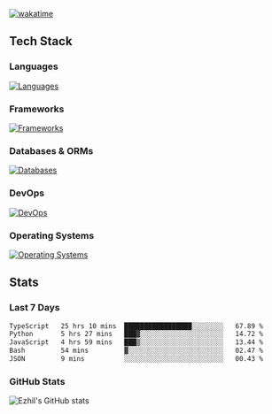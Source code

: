 [![wakatime](https://wakatime.com/badge/user/e780b5d2-6a76-4fde-a594-4ff159327ad3.svg)](https://wakatime.com/@e780b5d2-6a76-4fde-a594-4ff159327ad3)

## Tech Stack

### Languages

[![Languages](https://skillicons.dev/icons?i=python,java,kotlin,javascript,typescript,php,go,rust&theme=dark)](https://skillicons.dev)

### Frameworks

[![Frameworks](https://skillicons.dev/icons?i=react,next,tailwind,express,flask,jquery,bootstrap&theme=dark)](https://skillicons.dev)

### Databases & ORMs

[![Databases](https://skillicons.dev/icons?i=mysql,postgres,mongodb,prisma&theme=dark)](https://skillicons.dev)

### DevOps

[![DevOps](https://skillicons.dev/icons?i=aws,azure,gcp,cloudflare,vercel,docker,git,github,githubactions,nginx&theme=dark)](https://skillicons.dev)

### Operating Systems

[![Operating Systems](https://skillicons.dev/icons?i=windows,ubuntu&theme=dark)](https://skillicons.dev)

## Stats

### Last 7 Days

<!--START_SECTION:waka-->

```txt
TypeScript   25 hrs 10 mins  █████████████████░░░░░░░░   67.89 %
Python       5 hrs 27 mins   ███▓░░░░░░░░░░░░░░░░░░░░░   14.72 %
JavaScript   4 hrs 59 mins   ███▒░░░░░░░░░░░░░░░░░░░░░   13.44 %
Bash         54 mins         ▓░░░░░░░░░░░░░░░░░░░░░░░░   02.47 %
JSON         9 mins          ░░░░░░░░░░░░░░░░░░░░░░░░░   00.43 %
```

<!--END_SECTION:waka-->

### GitHub Stats

![Ezhil's GitHub stats](https://github-readme-stats.vercel.app/api?username=ezhil56x&theme=dark&show_icons=true)
